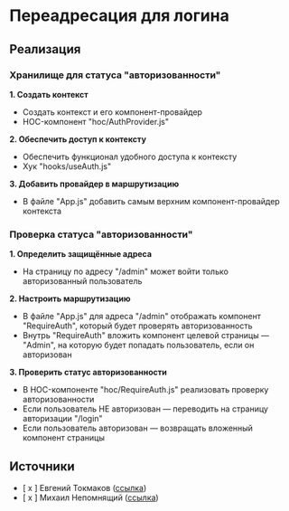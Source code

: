 # Переадресация для логина

## Реализация
### Хранилище для статуса "авторизованности"
**1. Создать контекст**
- Создать контекст и его компонент-провайдер
- HOC-компонент "hoc/AuthProvider.js"

**2. Обеспечить доступ к контексту**
- Обеспечить функционал удобного доступа к контексту
- Хук "hooks/useAuth.js"

**3. Добавить провайдер в маршрутизацию**
- В файле "App.js" добавить самым верхним компонент-провайдер контекста


### Проверка статуса "авторизованности"
**1. Определить защищённые адреса**
- На страницу по адресу "/admin" может войти только авторизованный пользователь

**2. Настроить маршрутизацию**
- В файле "App.js" для адреса "/admin" отображать компонент "RequireAuth", который будет проверять авторизованность
- Внутрь "RequireAuth" вложить компонент целевой страницы — "Admin", на которую будет попадать пользователь, если он авторизован

**3. Проверить статус авторизованности**
- В HOC-компоненте "hoc/RequireAuth.js" реализовать проверку авторизованности
- Если пользователь НЕ авторизован — переводить на страницу авторизации "/login"
- Если пользователь авторизован — возвращать вложенный компонент страницы


## Источники
- [ x ] Евгений Токмаков ([ссылка](https://tokmakov.msk.ru/blog/item/677))
- [ x ] Михаил Непомнящий ([ссылка](https://youtu.be/jv0ckzkKYzU?t=583))